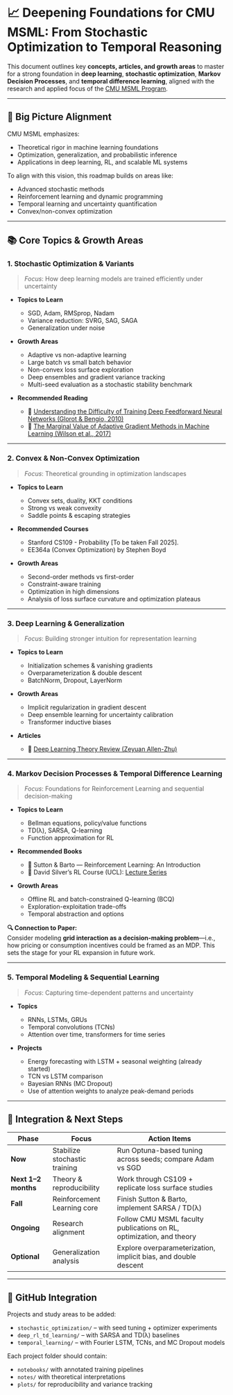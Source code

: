 # 📈 Deepening Foundations for CMU MSML: From Stochastic Optimization to Temporal Reasoning

This document outlines key **concepts, articles, and growth areas** to master for a strong foundation in **deep learning**, **stochastic optimization**, **Markov Decision Processes**, and **temporal difference learning**, aligned with the research and applied focus of the [CMU MSML Program](https://ml.cmu.edu/academics/machine-learning-masters-curriculum).

---

## 🎯 Big Picture Alignment

CMU MSML emphasizes:
- Theoretical rigor in machine learning foundations
- Optimization, generalization, and probabilistic inference
- Applications in deep learning, RL, and scalable ML systems

To align with this vision, this roadmap builds on areas like:
- Advanced stochastic methods
- Reinforcement learning and dynamic programming
- Temporal learning and uncertainty quantification
- Convex/non-convex optimization

---

## 📚 Core Topics & Growth Areas

### 1. **Stochastic Optimization & Variants**
> *Focus*: How deep learning models are trained efficiently under uncertainty

- **Topics to Learn**
  - SGD, Adam, RMSprop, Nadam
  - Variance reduction: SVRG, SAG, SAGA
  - Generalization under noise

- **Growth Areas**
  - Adaptive vs non-adaptive learning
  - Large batch vs small batch behavior
  - Non-convex loss surface exploration
  - Deep ensembles and gradient variance tracking
  - Multi-seed evaluation as a stochastic stability benchmark

- **Recommended Reading**
  - 📄 [Understanding the Difficulty of Training Deep Feedforward Neural Networks (Glorot & Bengio, 2010)](http://proceedings.mlr.press/v9/glorot10a/glorot10a.pdf)
  - 📄 [The Marginal Value of Adaptive Gradient Methods in Machine Learning (Wilson et al., 2017)](https://arxiv.org/abs/1705.08292)

---

### 2. **Convex & Non-Convex Optimization**
> *Focus*: Theoretical grounding in optimization landscapes

- **Topics to Learn**
  - Convex sets, duality, KKT conditions
  - Strong vs weak convexity
  - Saddle points & escaping strategies

- **Recommended Courses**
  - Stanford CS109 - Probability [To be taken Fall 2025]. 
  - EE364a (Convex Optimization) by Stephen Boyd

- **Growth Areas**
  - Second-order methods vs first-order
  - Constraint-aware training
  - Optimization in high dimensions
  - Analysis of loss surface curvature and optimization plateaus

---

### 3. **Deep Learning & Generalization**
> *Focus*: Building stronger intuition for representation learning

- **Topics to Learn**
  - Initialization schemes & vanishing gradients
  - Overparameterization & double descent
  - BatchNorm, Dropout, LayerNorm

- **Growth Areas**
  - Implicit regularization in gradient descent
  - Deep ensemble learning for uncertainty calibration
  - Transformer inductive biases

- **Articles**
  - 📄 [Deep Learning Theory Review (Zeyuan Allen-Zhu)](https://arxiv.org/abs/2012.06291)

---

### 4. **Markov Decision Processes & Temporal Difference Learning**
> *Focus*: Foundations for Reinforcement Learning and sequential decision-making

- **Topics to Learn**
  - Bellman equations, policy/value functions
  - TD(λ), SARSA, Q-learning
  - Function approximation for RL

- **Recommended Books**
  - 📘 Sutton & Barto — Reinforcement Learning: An Introduction
  - 📘 David Silver’s RL Course (UCL): [Lecture Series](http://www0.cs.ucl.ac.uk/staff/d.silver/web/Teaching.html)

- **Growth Areas**
  - Offline RL and batch-constrained Q-learning (BCQ)
  - Exploration-exploitation trade-offs
  - Temporal abstraction and options

**🔍 Connection to Paper:**  
Consider modeling **grid interaction as a decision-making problem**—i.e., how pricing or consumption incentives could be framed as an MDP. This sets the stage for your RL expansion in future work.

---

### 5. **Temporal Modeling & Sequential Learning**
> *Focus*: Capturing time-dependent patterns and uncertainty

- **Topics**
  - RNNs, LSTMs, GRUs
  - Temporal convolutions (TCNs)
  - Attention over time, transformers for time series

- **Projects**
  - Energy forecasting with LSTM + seasonal weighting (already started)
  - TCN vs LSTM comparison
  - Bayesian RNNs (MC Dropout)
  - Use of attention weights to analyze peak-demand periods


---

## 🔁 Integration & Next Steps

| Phase | Focus | Action Items |
|-------|-------|--------------|
| **Now** | Stabilize stochastic training | Run Optuna-based tuning across seeds; compare Adam vs SGD |
| **Next 1–2 months** | Theory & reproducibility | Work through CS109 + replicate loss surface studies |
| **Fall** | Reinforcement Learning core | Finish Sutton & Barto, implement SARSA / TD(λ) |
| **Ongoing** | Research alignment | Follow CMU MSML faculty publications on RL, optimization, and theory |
| **Optional** | Generalization analysis | Explore overparameterization, implicit bias, and double descent |

---

## 📂 GitHub Integration

Projects and study areas to be added: 
- `stochastic_optimization/` – with seed tuning + optimizer experiments
- `deep_rl_td_learning/` – with SARSA and TD(λ) baselines
- `temporal_learning/` – with Fourier LSTM, TCNs, and MC Dropout models

Each project folder should contain:
- `notebooks/` with annotated training pipelines
- `notes/` with theoretical interpretations
- `plots/` for reproducibility and variance tracking

